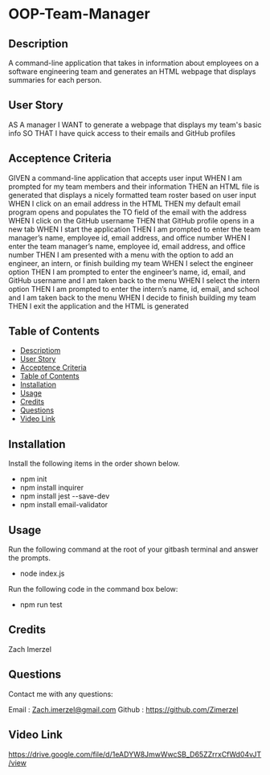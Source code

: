 # OOP-Team-Manager

## Description 

A command-line application that takes in information about employees on a software engineering team and generates an HTML webpage that displays summaries for each person.

## User Story

AS A manager
I WANT to generate a webpage that displays my team's basic info
SO THAT I have quick access to their emails and GitHub profiles 

## Acceptence Criteria

GIVEN a command-line application that accepts user input
WHEN I am prompted for my team members and their information
THEN an HTML file is generated that displays a nicely formatted team roster based on user input
WHEN I click on an email address in the HTML
THEN my default email program opens and populates the TO field of the email with the address
WHEN I click on the GitHub username
THEN that GitHub profile opens in a new tab
WHEN I start the application
THEN I am prompted to enter the team manager’s name, employee id, email address, and office number
WHEN I enter the team manager’s name, employee id, email address, and office number
THEN I am presented with a menu with the option to add an engineer, an intern, or finish building my team
WHEN I select the engineer option
THEN I am prompted to enter the engineer’s name, id, email, and GitHub username and I am taken back to the menu
WHEN I select the intern option
THEN I am prompted to enter the intern’s name, id, email, and school and I am taken back to the menu
WHEN I decide to finish building my team
THEN I exit the application and the HTML is generated


## Table of Contents

* [Descriptiom](#description)
* [User Story](#user-story)
* [Acceptence Criteria](#acceptence-criteria)
* [Table of Contents](#table-of-contents)
* [Installation](#installation)
* [Usage](#usage)
* [Credits](#credits)
* [Questions](#questions)
* [Video Link](#video-link)


## Installation

Install the following items in the order shown below.

* npm init
* npm install inquirer
* npm install jest --save-dev
* npm install email-validator

## Usage 

Run the following command at the root of your gitbash terminal and answer the prompts.

* node index.js


Run the following code in the command box below:

* npm run test


## Credits

Zach Imerzel

## Questions

Contact me with any questions: 

Email : Zach.imerzel@gmail.com
Github : https://github.com/Zimerzel

## Video Link

https://drive.google.com/file/d/1eADYW8JmwWwcSB_D65ZZrrxCfWd04vJT/view